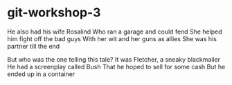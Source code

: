 # git-workshop-3

He also had his wife Rosalind Who ran a garage and could fend She helped him fight off the bad guys With her wit and her guns as allies She was his partner till the end

 

But who was the one telling this tale? It was Fletcher, a sneaky blackmailer He had a screenplay called Bush That he hoped to sell for some cash But he ended up in a container